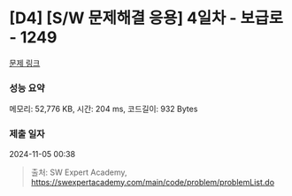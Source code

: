 # [D4] [S/W 문제해결 응용] 4일차 - 보급로 - 1249 

[문제 링크](https://swexpertacademy.com/main/code/problem/problemDetail.do?contestProbId=AV15QRX6APsCFAYD) 

### 성능 요약

메모리: 52,776 KB, 시간: 204 ms, 코드길이: 932 Bytes

### 제출 일자

2024-11-05 00:38



> 출처: SW Expert Academy, https://swexpertacademy.com/main/code/problem/problemList.do